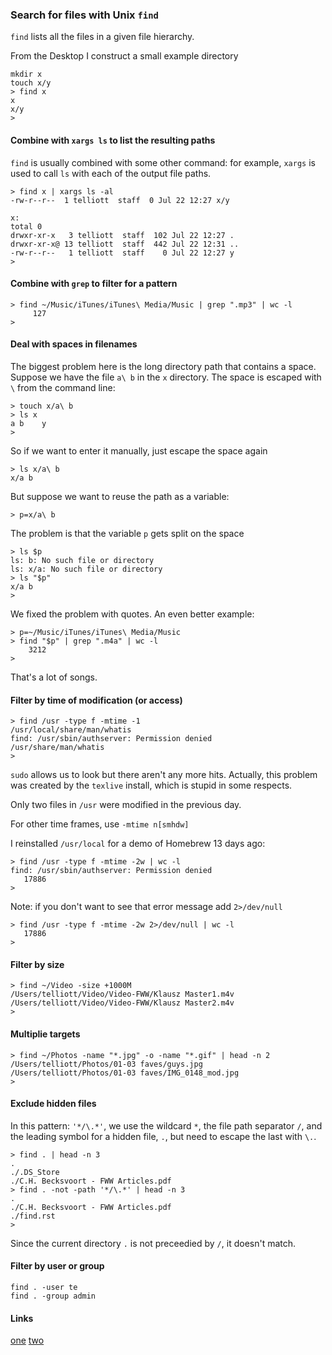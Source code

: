 ### Search for files with Unix `find`

`find` lists all the files in a given file hierarchy.

From the Desktop I construct a small example directory

    mkdir x
    touch x/y
    > find x
    x
    x/y
    >

#### Combine with `xargs ls` to list the resulting paths

`find` is usually combined with some other command: for example, `xargs` is used to call `ls` with each of the output file paths.

```
> find x | xargs ls -al
-rw-r--r--  1 telliott  staff  0 Jul 22 12:27 x/y

x:
total 0
drwxr-xr-x   3 telliott  staff  102 Jul 22 12:27 .
drwxr-xr-x@ 13 telliott  staff  442 Jul 22 12:31 ..
-rw-r--r--   1 telliott  staff    0 Jul 22 12:27 y
>
```

#### Combine with `grep` to filter for a pattern


```
> find ~/Music/iTunes/iTunes\ Media/Music | grep ".mp3" | wc -l
     127
>
```

#### Deal with spaces in filenames

The biggest problem here is the long directory path that contains a space.  Suppose we have the file `a\ b` in the `x` directory.  The space is escaped with `\`  from the command line:

    > touch x/a\ b
    > ls x
    a b    y  
    >
 
So if we want to enter it manually, just escape the space again
 
```
> ls x/a\ b
x/a b
```

But suppose we want to reuse the path as a variable:

```
> p=x/a\ b
```
The problem is that the variable `p` gets split on the space

```
> ls $p
ls: b: No such file or directory
ls: x/a: No such file or directory
> ls "$p"
x/a b
>
```

We fixed the problem with quotes.  An even better example:

```
> p=~/Music/iTunes/iTunes\ Media/Music
> find "$p" | grep ".m4a" | wc -l
    3212
>
```

That's a lot of songs.

#### Filter by time of modification (or access)

```
> find /usr -type f -mtime -1 
/usr/local/share/man/whatis
find: /usr/sbin/authserver: Permission denied
/usr/share/man/whatis
>
```

`sudo` allows us to look but there aren't any more hits.  Actually, this problem was created by the `texlive` install, which is stupid in some respects.

Only two files in `/usr` were modified in the previous day.

For other time frames, use `-mtime n[smhdw]`

I reinstalled `/usr/local` for a demo of Homebrew 13 days ago:

```
> find /usr -type f -mtime -2w | wc -l
find: /usr/sbin/authserver: Permission denied
   17886
>
```

Note:  if you don't want to see that error message add `2>/dev/null`

```
> find /usr -type f -mtime -2w 2>/dev/null | wc -l
   17886
>
```

#### Filter by size

```
> find ~/Video -size +1000M
/Users/telliott/Video/Video-FWW/Klausz Master1.m4v
/Users/telliott/Video/Video-FWW/Klausz Master2.m4v
>
```

#### Multiplie targets

```
> find ~/Photos -name "*.jpg" -o -name "*.gif" | head -n 2
/Users/telliott/Photos/01-03 faves/guys.jpg
/Users/telliott/Photos/01-03 faves/IMG_0148_mod.jpg
>
```

#### Exclude hidden files

In this pattern:  `'*/\.*'`, we use the wildcard `*`, the file path separator `/`, and the leading symbol for a hidden file, `.`, but need to escape the last with `\.`.

    > find . | head -n 3
    .
    ./.DS_Store
    ./C.H. Becksvoort - FWW Articles.pdf
    > find . -not -path '*/\.*' | head -n 3
    .
    ./C.H. Becksvoort - FWW Articles.pdf
    ./find.rst
    >

Since the current directory `.` is not preceedied by `/`, it doesn't match.

#### Filter by user or group

    find . -user te
    find . -group admin

#### Links

[one](https://danielmiessler.com/study/find/) [two](http://content.hccfl.edu/pollock/Unix/FindCmd.htm)
